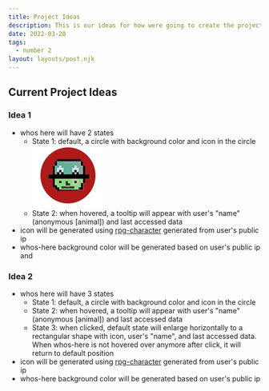 ```yaml
---
title: Project Ideas
description: This is our ideas for how were going to create the project.
date: 2022-03-20
tags:
  - number 2
layout: layouts/post.njk
---
```

## Current Project Ideas

### Idea 1
- whos here will have 2 states
  - State 1: default, a circle with background color and icon in the circle
  ![default component](../img/default.png)
  - State 2: when hovered, a tooltip will appear with user's "name" (anonymous [animal]) and last accessed data
- icon will be generated using [rpg-character](https://www.npmjs.com/package/@lrnwebcomponents/rpg-character) generated from user's public ip
- whos-here background color will be generated based on user's public ip and 

### Idea 2
- whos here will have 3 states
  - State 1: default, a circle with background color and icon in the circle
  - State 2: when hovered, a tooltip will appear with user's "name" (anonymous [animal]) and last accessed data
  - State 3: when clicked, default state will enlarge horizontally to a rectangular shape with icon, user's "name", and last accessed data. When whos-here is not hovered over anymore after click, it will return to default position
- icon will be generated using [rpg-character](https://www.npmjs.com/package/@lrnwebcomponents/rpg-character) generated from user's public ip
- whos-here background color will be generated based on user's public ip